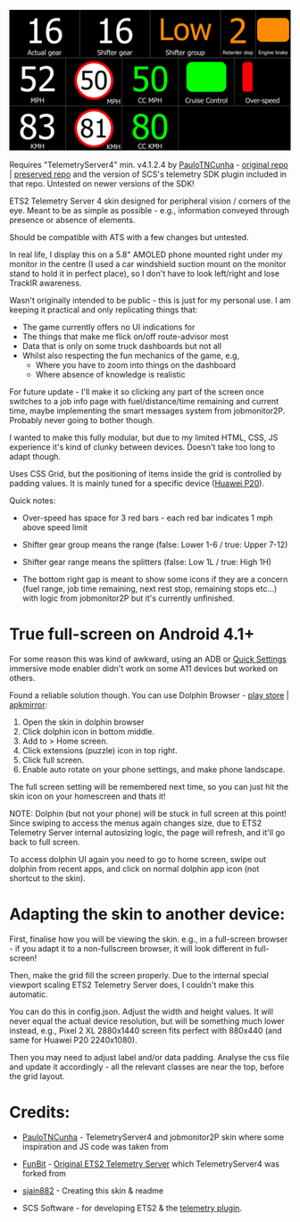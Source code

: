 ![SCREENSHOT](https://github.com/sjain882/ETS2-Basic-Info-Grid/blob/main/Preview.png?raw=true)

Requires "TelemetryServer4" min. v4.1.2.4 by [PauloTNCunha](https://github.com/PauloTNCunha) - [original repo](https://github.com/PauloTNCunha/TelemetryServer4) | [preserved repo](https://github.com/sjain882/TelemetryServer4) and the version of SCS's telemetry SDK plugin included in that repo. Untested on newer versions of the SDK!

ETS2 Telemetry Server 4 skin designed for peripheral vision / corners of the eye. Meant to be as simple as possible - e.g., information conveyed through presence or absence of elements.

Should be compatible with ATS with a few changes but untested.

In real life, I display this on a 5.8" AMOLED phone mounted right under my monitor in the centre (I used a car windshield suction mount on the monitor stand to hold it in perfect place), so I don't have to look left/right and lose TrackIR awareness.

Wasn't originally intended to be public - this is just for my personal use. I am keeping it practical and only replicating things that:
- The game currently offers no UI indications for
- The things that make me flick on/off route-advisor most
- Data that is only on some truck dashboards but not all
- Whilst also respecting the fun mechanics of the game, e.g, 
    - Where you have to zoom into things on the dashboard
    - Where absence of knowledge is realistic

For future update - I'll make it so clicking any part of the screen once switches to a job info page with fuel/distance/time remaining and current time, maybe implementing the smart messages system from jobmonitor2P. Probably never going to bother though.

I wanted to make this fully modular, but due to my limited HTML, CSS, JS experience it's kind of clunky between devices. Doesn't take too long to adapt though. 

Uses CSS Grid, but the positioning of items inside the grid is controlled by padding values. It is mainly tuned for a specific device ([Huawei P20](https://www.gsmarena.com/huawei_p20-9107.php)).

Quick notes:

- Over-speed has space for 3 red bars - each red bar indicates 1 mph above speed limit

- Shifter gear group means the range (false: Lower 1-6 / true: Upper 7-12)

- Shifter gear range means the splitters (false: Low 1L / true: High 1H)

- The bottom right gap is meant to show some icons if they are a concern (fuel range, job time remaining, next rest stop, remaining stops etc...) with logic from jobmonitor2P but it's currently unfinished.

# True full-screen on Android 4.1+

For some reason this was kind of awkward, using an ADB or [Quick Settings](https://play.google.com/store/apps/details?id=it.simonesestito.ntiles&hl=en_GB&gl=US) immersive mode enabler didn't work on some A11 devices but worked on others.

Found a reliable solution though. You can use Dolphin Browser - [play store](https://play.google.com/store/apps/details?id=mobi.mgeek.TunnyBrowser&hl=en_GB&gl=US) | [apkmirror](https://www.apkmirror.com/apk/dolphin-browser/):

1. Open the skin in dolphin browser
2. Click dolphin icon in bottom middle.
3. Add to > Home screen.
4. Click extensions (puzzle) icon in top right.
5. Click full screen.
6. Enable auto rotate on your phone settings, and make phone landscape.

The full screen setting will be remembered next time, so you can just hit the skin icon on your homescreen and thats it!

NOTE: Dolphin (but not your phone) will be stuck in full screen at this point! Since swiping to access the menus again changes size, due to ETS2 Telemetry Server internal autosizing logic, the page will refresh, and it'll go back to full screen.

To access dolphin UI again you need to go to home screen, swipe out dolphin from recent apps, and click on normal dolphin app icon (not shortcut to the skin).

# Adapting the skin to another device:

First, finalise how you will be viewing the skin. e.g., in a full-screen browser - if you adapt it to a non-fullscreen browser, it will look different in full-screen!

Then, make the grid fill the screen properly. Due to the internal special viewport scaling ETS2 Telemetry Server does, I couldn't make this automatic.

You can do this in config.json. Adjust the width and height values. It will never equal the actual device resolution, but will be something much lower instead, e.g., Pixel 2 XL 2880x1440 screen fits perfect with 880x440 (and same for Huawei P20 2240x1080).

Then you may need to adjust label and/or data padding. Analyse the css file and update it accordingly - all the relevant classes are near the top, before the grid layout.

# Credits:

- [PauloTNCunha](https://github.com/PauloTNCunha) - TelemetryServer4 and jobmonitor2P skin where some inspiration and JS code was taken from

- [FunBit](https://github.com/Funbit) - [Original ETS2 Telemetry Server](https://github.com/Funbit/ets2-telemetry-server) which TelemetryServer4 was forked from

- [sjain882](https://github.com/sjain882) - Creating this skin & readme

- SCS Software - for developing ETS2 & the [telemetry plugin](https://modding.scssoft.com/wiki/Documentation/Engine/SDK/Telemetry).